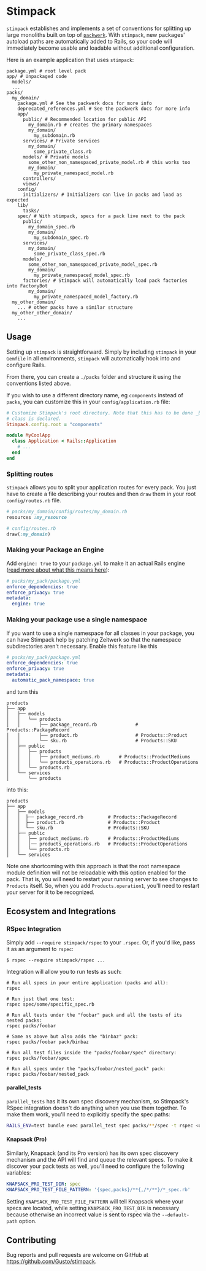 # Stimpack

`stimpack` establishes and implements a set of conventions for splitting up large monoliths built on top of [`packwerk`](https://github.com/Shopify/packwerk). With `stimpack`, new packages' autoload paths are automatically added to Rails, so your code will immediately become usable and loadable without additional configuration.

Here is an example application that uses `stimpack`:
```
package.yml # root level pack
app/ # Unpackaged code
  models/
  ...
packs/
  my_domain/
    package.yml # See the packwerk docs for more info
    deprecated_references.yml # See the packwerk docs for more info
    app/
      public/ # Recommended location for public API
        my_domain.rb # creates the primary namespaces
        my_domain/
          my_subdomain.rb
      services/ # Private services
        my_domain/
          some_private_class.rb
      models/ # Private models
        some_other_non_namespaced_private_model.rb # this works too
        my_domain/
          my_private_namespacd_model.rb
      controllers/
      views/
    config/
      initializers/ # Initializers can live in packs and load as expected
    lib/
      tasks/
    spec/ # With stimpack, specs for a pack live next to the pack
      public/
        my_domain_spec.rb
        my_domain/
          my_subdomain_spec.rb
      services/
        my_domain/
          some_private_class_spec.rb
      models/
        some_other_non_namespaced_private_model_spec.rb
        my_domain/
          my_private_namespaced_model_spec.rb
      factories/ # Stimpack will automatically load pack factories into FactoryBot
        my_domain/
          my_private_namespaced_model_factory.rb
  my_other_domain/
    ... # other packs have a similar structure
  my_other_other_domain/
    ...
```

## Usage

Setting up `stimpack` is straightforward. Simply by including `stimpack` in your `Gemfile` in all environments, `stimpack` will automatically hook into and configure Rails.

From there, you can create a `./packs` folder and structure it using the conventions listed above.

If you wish to use a different directory name, eg `components` instead of `packs`, you can customize this in your `config/application.rb` file:

```ruby
# Customize Stimpack's root directory. Note that this has to be done _before_ the Application
# class is declared.
Stimpack.config.root = "components"

module MyCoolApp
  class Application < Rails::Application
    # ...
  end
end
```

### Splitting routes
`stimpack` allows you to split your application routes for every pack. You just have to create a file describing your routes and then `draw` them in your root `config/routes.rb` file.

```ruby
# packs/my_domain/config/routes/my_domain.rb
resources :my_resource

# config/routes.rb
draw(:my_domain)
```

### Making your Package an Engine
Add `engine: true` to your `package.yml` to make it an actual Rails engine ([read more about what this means here](https://guides.rubyonrails.org/engines.html)):
```yml
# packs/my_pack/package.yml
enforce_dependencies: true
enforce_privacy: true
metadata:
  engine: true
```

### Making your package use a single namespace
If you want to use a single namespace for all classes in your package, you can have Stimpack help by patching Zeitwerk so that the namespace subdirectories aren't necessary.
Enable this feature like this
```yml
# packs/my_pack/package.yml
enforce_dependencies: true
enforce_privacy: true
metadata:
  automatic_pack_namespace: true
```

and turn this

```
products
├── app
│   ├── models
│   │   └── products
│   │       ├── package_record.rb              # Products::PackageRecord
│   │       ├── product.rb                     # Products::Product
│   │       └── sku.rb                         # Products::SKU
│   ├── public
│   │   ├── products
│   │   │   ├── product_mediums.rb       # Products::ProductMediums
│   │   │   └── products_operations.rb   # Products::ProductOperations
│   │   └── products.rb
│   └── services
│       └── products
```
into this:

```
products
├── app
│   ├── models
│   │  ├── package_record.rb         # Products::PackageRecord
│   │  ├── product.rb                # Products::Product
│   │  └── sku.rb                    # Products::SKU
│   ├── public
│   │   ├── product_mediums.rb       # Products::ProductMediums
│   │   │── products_operations.rb   # Products::ProductOperations
│   │   └── products.rb
│   └── services

```

Note one shortcoming with this approach is that the root namespace module definition will not be reloadable with this option enabled for the pack. 
That is, you will need to restart your running server to see changes to `Products` itself. So, when you add `Products.operation1`, you'll need to
restart your server for it to be recognized. 

## Ecosystem and Integrations

### RSpec Integration
Simply add `--require stimpack/rspec` to your `.rspec`.
Or, if you'd like, pass it as an argument to `rspec`:

```
$ rspec --require stimpack/rspec ...
```

Integration will allow you to run tests as such:
```
# Run all specs in your entire application (packs and all):
rspec

# Run just that one test:
rspec spec/some/specific_spec.rb

# Run all tests under the "foobar" pack and all the tests of its nested packs:
rspec packs/foobar

# Same as above but also adds the "binbaz" pack:
rspec packs/foobar pack/binbaz

# Run all test files inside the "packs/foobar/spec" directory:
rspec packs/foobar/spec

# Run all specs under the "packs/foobar/nested_pack" pack:
rspec packs/foobar/nested_pack
```

#### parallel_tests

`parallel_tests` has it its own spec discovery mechanism, so Stimpack's RSpec integration doesn't do anything when you use them together.
To make them work, you'll need to explicitly specify the spec paths:

```bash
RAILS_ENV=test bundle exec parallel_test spec packs/**/spec -t rspec <other_options>
```

#### Knapsack (Pro)

Similarly, Knapsack (and its Pro version) has its own spec discovery mechanism and the API will find and queue the relevant specs.
To make it discover your pack tests as well, you'll need to configure the following variables:

```yaml
KNAPSACK_PRO_TEST_DIR: spec
KNAPSACK_PRO_TEST_FILE_PATTERN: '{spec,packs}/**{,/*/**}/*_spec.rb'
```

Setting `KNAPSACK_PRO_TEST_FILE_PATTERN` will tell Knapsack where your specs are located, while setting `KNAPSACK_PRO_TEST_DIR` is necessary because otherwise an incorrect value is sent to rspec via the `--default-path` option.

## Contributing

Bug reports and pull requests are welcome on GitHub at https://github.com/Gusto/stimpack.
